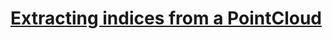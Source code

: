 # [Extracting indices from a PointCloud](https://github.com/strawlab/python-pcl/blob/master/examples/official/Filtering/extract_indices.py)



